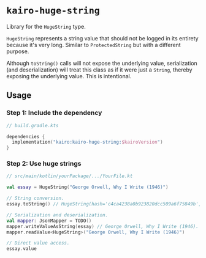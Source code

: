 # `kairo-huge-string`

Library for the `HugeString` type.

`HugeString` represents a string value that should not be logged in its entirety
because it's very long.
Similar to `ProtectedString` but with a different purpose.

Although `toString()` calls will not expose the underlying value,
serialization (and deserialization) will treat this class as if it were just a `String`,
thereby exposing the underlying value.
This is intentional.

## Usage

### Step 1: Include the dependency

```kotlin
// build.gradle.kts

dependencies {
  implementation("kairo:kairo-huge-string:$kairoVersion")
}
```

### Step 2: Use huge strings

```kotlin
// src/main/kotlin/yourPackage/.../YourFile.kt

val essay = HugeString("George Orwell, Why I Write (1946)")

// String conversion.
essay.toString() // HugeString(hash='c4ca4238a0b923820dcc509a6f75849b', length=1, truncated='1').

// Serialization and deserialization.
val mapper: JsonMapper = TODO()
mapper.writeValueAsString(essay) // George Orwell, Why I Write (1946).
mapper.readValue<HugeString>("George Orwell, Why I Write (1946)")

// Direct value access.
essay.value
```
